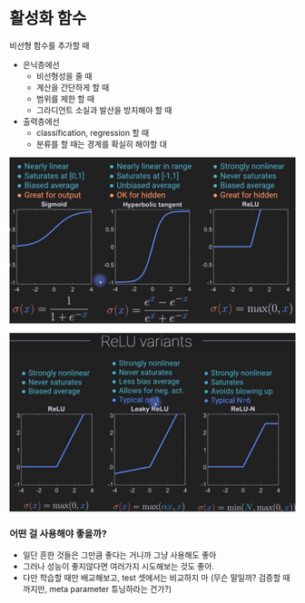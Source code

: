 # 활성화 함수 

비선형 함수를 추가할 때

- 은닉층에선
  - 비선형성을 줄 때
  - 계산을 간단하게 할 때
  - 범위를 제한 할 때
  - 그라디언트 소실과 발산을 방지해야 할 때
- 출력층에선
  - classification, regression 할 때
  - 분류를 할 때는 경계를 확실히 해야할 대

![기본 활성화 함수](./images/activation_functions.jpg)

![relu](./images/relu_activation.jpg)


### 어떤 걸 사용해야 좋을까?
- 일단 흔한 것들은 그만큼 좋다는 거니까 그냥 사용해도 좋아
- 그러나 성능이 좋지않다면 여러가지 시도해보는 것도 좋아.
- 다만 학습할 때만 배교해보고, test 셋에서는 비교하지 마 (무슨 말일까? 검증할 때까지만, meta parameter 튜닝하라는 건가?)